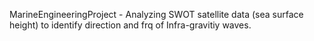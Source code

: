 MarineEngineeringProject - Analyzing SWOT satellite data (sea surface height) to identify direction and frq of Infra-gravitiy waves. 


